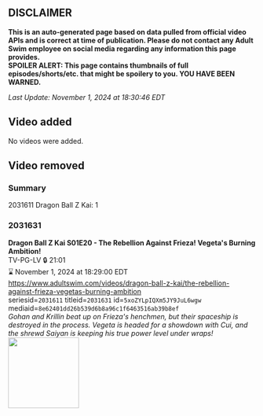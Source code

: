 ## DISCLAIMER
**This is an auto-generated page based on data pulled from official video APIs and is correct at time of publication. Please do not contact any Adult Swim employee on social media regarding any information this page provides.**  
**SPOILER ALERT: This page contains thumbnails of full episodes/shorts/etc. that might be spoilery to you. YOU HAVE BEEN WARNED.**  

_Last Update: November 1, 2024 at 18:30:46 EDT_
## Video added
No videos were added.  
## Video removed
### Summary
2031611 Dragon Ball Z Kai: 1  
### 2031631
**Dragon Ball Z Kai S01E20 - The Rebellion Against Frieza! Vegeta's Burning Ambition!**  
TV-PG-LV 🔒 21:01  
⌛ November 1, 2024 at 18:29:00 EDT  
https://www.adultswim.com/videos/dragon-ball-z-kai/the-rebellion-against-frieza-vegetas-burning-ambition  
seriesid=`2031611` titleid=`2031631` id=`5xoZYLpIQXm5JY9JuL6wgw` mediaid=`8e62401dd26b539d6b8a96c1f6463516ab39b8ef`  
_Gohan and Krillin beat up on Frieza's henchmen, but their spaceship is destroyed in the process. Vegeta is headed for a showdown with Cui, and the shrewd Saiyan is keeping his true power level under wraps!_  
<a href="https://i.cdn.turner.com/adultswim/big/image-upload/thumbnails/thumb-2_image-155684048946312.jpg"><img src="https://i.cdn.turner.com/adultswim/big/image-upload/thumbnails/thumb-2_image-155684048946312.jpg" height="144px" /></a>
